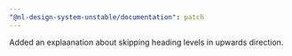 ```yaml
---
"@nl-design-system-unstable/documentation": patch
---
```


Added an explaanation about skipping heading levels in upwards direction.
